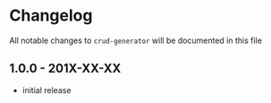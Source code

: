 # Changelog

All notable changes to `crud-generator` will be documented in this file

## 1.0.0 - 201X-XX-XX

- initial release

